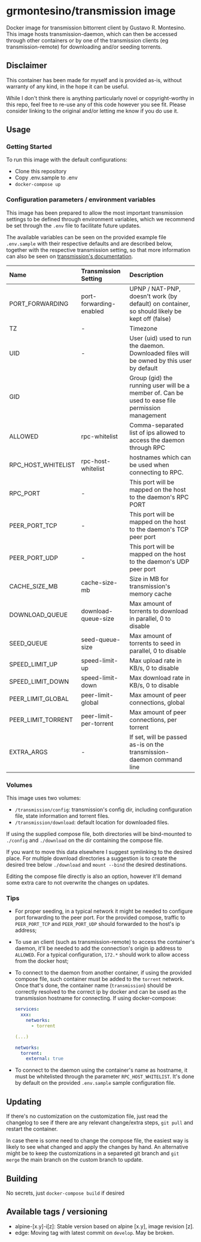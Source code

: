 # grmontesino/transmission image

Docker image for transmission bittorrent client by Gustavo R. Montesino. This image hosts transmission-daemon, which can then be accessed through other containers or by one of the transmission clients (eg transmission-remote) for downloading and/or seeding torrents.

## Disclaimer
This container has been made for myself and is provided as-is, without warranty of any kind, in the hope it can be useful.

While I don't think there is anything particularly novel or copyright-worthy in this repo, feel free to re-use any of this code however you see fit. Please consider linking to the original and/or letting me know if you do use it.

## Usage

### Getting Started

To run this image with the default configurations:

* Clone this repository
* Copy .env.sample to .env
* `docker-compose up`

### Configuration parameters / environment variables

This image has been prepared to allow the most important transmission settings to be defined through environment variables, which we recommend be set through the `.env` file to facilitate future updates.

The available variables can be seen on the provided example file `.env.sample` with their respective defaults and are described below, together with the respective transmission setting, so that more information can also be seen on [transmission's documentation](https://github.com/transmission/transmission/wiki/Editing-Configuration-Files).

| Name            | Transmission Setting | Description |
| :-------------- | :------------------- | :---------- |
| PORT_FORWARDING | port-forwarding-enabled | UPNP / NAT-PNP, doesn't work (by default) on container, so should likely be kept off (false)
| TZ              | - | Timezone |
| UID             | - | User (uid) used to run the daemon. Downloaded files will be owned by this user by default |
| GID             |   | Group (gid) the running user will be a member of. Can be used to ease file permission management |
| ALLOWED         | rpc-whitelist | Comma-separated list of ips allowed to access the daemon through RPC |
| RPC_HOST_WHITELIST | rpc-host-whitelist | hostnames which can be used when connecting to RPC. |
| RPC_PORT        | - | This port will be mapped on the host to the daemon's RPC PORT |
| PEER_PORT_TCP   | - | This port will be mapped on the host to the daemon's TCP peer port |
| PEER_PORT_UDP   | - | This port will be mapped on the host to the daemon's UDP peer port |
| CACHE_SIZE_MB   | cache-size-mb | Size in MB for transmission's memory cache |
| DOWNLOAD_QUEUE | download-queue-size | Max amount of torrents to download in parallel, 0 to disable |
| SEED_QUEUE | seed-queue-size | Max amount of torrents to seed in parallel, 0 to disable |
| SPEED_LIMIT_UP | speed-limit-up | Max upload rate in KB/s, 0 to disable |
| SPEED_LIMIT_DOWN | speed-limit-down | Max download rate in KB/s, 0 to disable |
| PEER_LIMIT_GLOBAL | peer-limit-global | Max amount of peer connections, global |
| PEER_LIMIT_TORRENT | peer-limit-per-torrent | Max amount of peer connections, per torrent |
| EXTRA_ARGS | - | If set, will be passed as-is on the transmission-daemon command line |

### Volumes

This image uses two volumes:

* `/transmission/config`: transmission's config dir, including configuration file, state information and torrent files.
* `/transmission/download`: default location for downloaded files.

If using the supplied compose file, both directories will be bind-mounted to `./config` and `./download` on the dir containing the compose file.

If you want to move this data elsewhere I suggest symlinking to the desired place. For multiple download directories a suggestion is to create the desired tree below `./download` and `mount --bind` the desired destinations.

Editing the compose file directly is also an option, however it'll demand some extra care to not overwrite the changes on updates.

### Tips

* For proper seeding, in a typical network it might be needed to configure port forwarding to the peer port. For the provided compose, traffic to `PEER_PORT_TCP` and `PEER_PORT_UDP` should forwarded to the host's ip address;

* To use an client (such as transmission-remote) to access the container's daemon, it'll be needed to add the connection's origin ip address to `ALLOWED`. For a typical configuration, `172.*` should work to allow access from the docker host;

* To connect to the daemon from another container, if using the provided compose file, such container must be added to the `torrent` network. Once that's done, the container name (`transmission`) should be correctly resolved to the correct ip by docker and can be used as the transmission hostname for connecting. If using docker-compose:

    ```yaml
    services:
      xxx:
        networks:
          - torrent

    (...)

    networks:
      torrent:
        external: true
    ```
* To connect to the daemon using the container's name as hostname, it must be whitelisted through the parameter `RPC_HOST_WHITELIST`. It's done by default on the provided `.env.sample` sample configuration file.

## Updating

If there's no customization on the customization file, just read the changelog to see if there are any relevant change/extra steps, `git pull` and restart the container.

In case there is some need to change the compose file, the easiest way is likely to see what changed and apply the changes by hand. An alternative might be to keep the customizations in a separeted git branch and `git merge` the main branch on the custom branch to update.

## Building

No secrets, just `docker-compose build` if desired

## Available tags / versioning

* alpine-[x.y]-i[z]: Stable version based on alpine [x.y], image revision [z].
* edge: Moving tag with latest commit on `develop`. May be broken.
